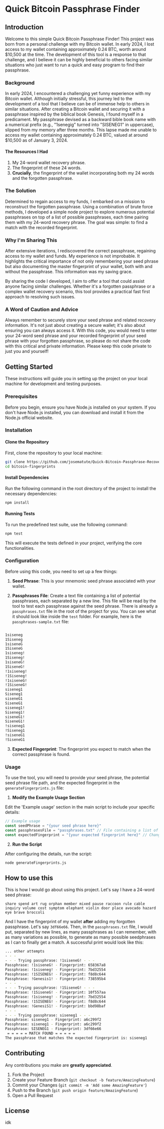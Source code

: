 # Quick Bitcoin Passphrase Finder

## Introduction

Welcome to this simple Quick Bitcoin Passphrase Finder! This project was born from a personal challenge with my Bitcoin wallet. In early 2024, I lost access to my wallet containing approximately 0.24 BTC, worth around $10,500 at the time. The development of this tool is a response to that challenge, and I believe it can be highly beneficial to others facing similar situations who just want to run a quick and easy program to find their passphrase.

### Background

In early 2024, I encountered a challenging yet funny experience with my Bitcoin wallet. Although initially stressful, this journey led to the development of a tool that I believe can be of immense help to others in similar situations. After creating a Bitcoin wallet and securing it with a passphrase inspired by the biblical book Genesis, I found myself in a predicament. My passphrase devised as a backward bible book name with a numerical prefix (e.g., "1senegig" turned into "SISENEG1" in uppercase), slipped from my memory after three months. This lapse made me unable to access my wallet containing approximately 0.24 BTC, valued at around $10,500 as of January 3, 2024.

#### The Resources I Had

1. My 24-word wallet recovery phrase.
2. The fingerprint of these 24 words.
3. **Crucially**, the fingerprint of the wallet incorporating both my 24 words and the forgotten passphrase.

### The Solution

Determined to regain access to my funds, I embarked on a mission to reconstruct the forgotten passphrase. Using a combination of brute force methods, I developed a simple node project to explore numerous potential passphrases on top of a list of possible passphrases, each time pairing them with my 24-word recovery phrase. The goal was simple: to find a match with the recorded fingerprint.

### Why I'm Sharing This

After extensive iterations, I rediscovered the correct passphrase, regaining access to my wallet and funds. My experience is not improbable. It highlights the critical importance of not only remembering your seed phrase but also documenting the master fingerprint of your wallet, both with and without the passphrase. This information was my saving grace.

By sharing the code I developed, I aim to offer a tool that could assist anyone facing similar challenges. Whether it's a forgotten passphrase or a complex wallet recovery scenario, this tool provides a practical fast first approach to resolving such issues.

### A Word of Caution and Advice

Always remember to securely store your seed phrase and related recovery information. It's not just about creating a secure wallet; it's also about ensuring you can always access it. With this code, you would need to enter your 24-word seed phrase and your recorded fingerprint of your seed phrase with your forgotten passphrase, so please do not share the code with this critical and private information. Please keep this code private to just you and yourself!

## Getting Started

These instructions will guide you in setting up the project on your local machine for development and testing purposes.

### Prerequisites

Before you begin, ensure you have Node.js installed on your system. If you don't have Node.js installed, you can download and install it from the Node.js official website.

### Installation

#### Clone the Repository

First, clone the repository to your local machine:

```bash
git clone https://github.com/josematute/Quick-Bitcoin-Passphrase-Recovery.git
cd bitcoin-fingerprints
```

#### Install Dependencies

Run the following command in the root directory of the project to install the necessary dependencies:

```bash
npm install

```

#### Running Tests

To run the predefined test suite, use the following command:

```bash
npm test
```

This will execute the tests defined in your project, verifying the core functionalities.

### Configuration

Before using this code, you need to set up a few things:

1. **Seed Phrase**: This is your mnemonic seed phrase associated with your wallet.

2. **Passphrases File**: Create a text file containing a list of potential passphrases, each separated by a new line. This file will be read by the tool to test each passphrase against the seed phrase. There is already a `passphrases.txt` file in the root of the project for you. You can see what it should look like inside the `test` folder. For example, here is the `passphrases-sample.txt` file:

```txt

1siseneg
1Siseneg
1siseneG
1SiseneG
1siseneg!
1Siseneg!
1siseneG!
1SiseneG!
!1siseneg!
!1Siseneg!
!1siseneG!
!1SiseneG!
siseneg1
Siseneg1
siseneG1
SiseneG1
siseneg1!
Siseneg1!
siseneG1!
SiseneG1!
!siseneg1
!Siseneg1
!siseneG1
!SiseneG1
```

3. **Expected Fingerprint**: The fingerprint you expect to match when the correct passphrase is found.

### Usage

To use the tool, you will need to provide your seed phrase, the potential seed phrase file path, and the expected fingerprint in the `generateFingerprints.js` file:

1. **Modify the Example Usage Section**

Edit the 'Example usage' section in the main script to include your specific details:

```javascript
// Example usage
const seedPhrase = "{your seed phrase here}"
const passphrasesFile = "passphrases.txt" // File containing a list of passphrases, one per line; change if needed
const expectedFingerprint = "{your expected fingerprint here}" // Change if needed
```

2. **Run the Script**

After configuring the details, run the script:

```bash
node generateFingerprints.js
```

## How to use this

This is how I would go about using this project. Let's say I have a 24-word seed phrase:

`share spend art rug orphan member mixed pause raccoon rule cable inquiry volume cost symptom elephant violin door place avocado hazard eye brave broccoli`

And I have the fingerprint of my wallet **after** adding my forgotten passphrase. Let's say `3df66e66`. Then, in the `passphrases.txt` file, I would put, separated by new lines, as many passphrases as I can remember, with as many variations as possible, to generate as many possible seedphrases as I can to finally get a match. A successful print would look like this:

```bash
... other attempts
- - -
- - - Trying passphrase: !1siseneG! - - -
Passphrase: !1siseneG! - Fingerprint: 658367a8
Passphrase: !1siseneg! - Fingerprint: 7bd32554
Passphrase: !1SISENEG! - Fingerprint: f8d8c644
Passphrase: !Genesis1! - Fingerprint: 738595b4
- - -
- - - Trying passphrase: !1SiseneG! - - -
Passphrase: !1SiseneG! - Fingerprint: 10f557aa
Passphrase: !1siseneg! - Fingerprint: 7bd32554
Passphrase: !1SISENEG! - Fingerprint: f8d8c644
Passphrase: !GenesiS1! - Fingerprint: bbd98baf
- - -
- - - Trying passphrase: siseneg1 - - -
Passphrase: siseneg1 - Fingerprint: a6c299f2
Passphrase: siseneg1 - Fingerprint: a6c299f2
Passphrase: SISENEG1 - Fingerprint: 3df66e66
 = = = = = MATCH FOUND = = = = =
The passphrase that matches the expected fingerprint is: siseneg1
```

## Contributing

Any contributions you make are **greatly appreciated**.

1. Fork the Project
2. Create your Feature Branch (`git checkout -b feature/AmazingFeature`)
3. Commit your Changes (`git commit -m 'Add some AmazingFeature'`)
4. Push to the Branch (`git push origin feature/AmazingFeature`)
5. Open a Pull Request

## License

idk
